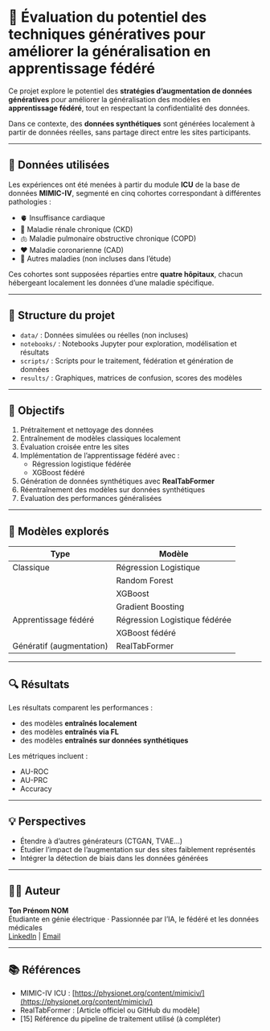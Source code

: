 # 🧠 Évaluation du potentiel des techniques génératives pour améliorer la généralisation en apprentissage fédéré

Ce projet explore le potentiel des **stratégies d’augmentation de données génératives** pour améliorer la généralisation des modèles en **apprentissage fédéré**, tout en respectant la confidentialité des données.  

Dans ce contexte, des **données synthétiques** sont générées localement à partir de données réelles, sans partage direct entre les sites participants.

---

## 🏥 Données utilisées

Les expériences ont été menées à partir du module **ICU** de la base de données **MIMIC-IV**, segmenté en cinq cohortes correspondant à différentes pathologies :

- 🫀 Insuffisance cardiaque
- 🧽 Maladie rénale chronique (CKD)
- 🫁 Maladie pulmonaire obstructive chronique (COPD)
- ❤️ Maladie coronarienne (CAD)
- 🔬 Autres maladies (non incluses dans l’étude)

Ces cohortes sont supposées réparties entre **quatre hôpitaux**, chacun hébergeant localement les données d’une maladie spécifique.

---

## 📁 Structure du projet

- `data/` : Données simulées ou réelles (non incluses)
- `notebooks/` : Notebooks Jupyter pour exploration, modélisation et résultats
- `scripts/` : Scripts pour le traitement, fédération et génération de données
- `results/` : Graphiques, matrices de confusion, scores des modèles

---

## 🎯 Objectifs

1. Prétraitement et nettoyage des données
2. Entraînement de modèles classiques localement
3. Évaluation croisée entre les sites
4. Implémentation de l’apprentissage fédéré avec :
   - Régression logistique fédérée
   - XGBoost fédéré
5. Génération de données synthétiques avec **RealTabFormer**
6. Réentraînement des modèles sur données synthétiques
7. Évaluation des performances généralisées

---

## 🧪 Modèles explorés

| Type                       | Modèle                       |
|----------------------------|------------------------------|
| Classique                  | Régression Logistique        |
|                            | Random Forest                |
|                            | XGBoost                      |
|                            | Gradient Boosting            |
| Apprentissage fédéré       | Régression Logistique fédérée |
|                            | XGBoost fédéré               |
| Génératif (augmentation)   | RealTabFormer                |

---

## 🔍 Résultats

Les résultats comparent les performances :
- des modèles **entraînés localement**
- des modèles **entraînés via FL**
- des modèles **entraînés sur données synthétiques**

Les métriques incluent :
- AU-ROC
- AU-PRC
- Accuracy


---

## 💡 Perspectives

- Étendre à d’autres générateurs (CTGAN, TVAE…)
- Étudier l’impact de l’augmentation sur des sites faiblement représentés
- Intégrer la détection de biais dans les données générées

---

## 👩‍💻 Auteur

**Ton Prénom NOM**  
Étudiante en génie électrique · Passionnée par l’IA, le fédéré et les données médicales  
[LinkedIn](https://linkedin.com/in/tonprofil) | [Email](mailto:ton@email.com)

---

## 📚 Références

- MIMIC-IV ICU : [https://physionet.org/content/mimiciv/](https://physionet.org/content/mimiciv/)
- RealTabFormer : [Article officiel ou GitHub du modèle]
- [15] Référence du pipeline de traitement utilisé (à compléter)

